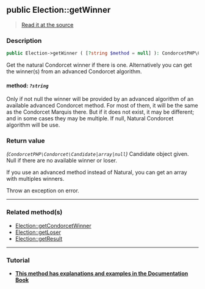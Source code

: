 ## public Election::getWinner

> [Read it at the source](https://github.com/julien-boudry/Condorcet/blob/master/src/ElectionProcess/ResultsProcess.php#L121)

### Description    

```php
public Election->getWinner ( [?string $method = null] ): CondorcetPHP\Condorcet\Candidate|array|null
```

Get the natural Condorcet winner if there is one. Alternatively you can get the winner(s) from an advanced Condorcet algorithm.
    

#### **method:** *`?string`*   
Only if not null the winner will be provided by an advanced algorithm of an available advanced Condorcet method. For most of them, it will be the same as the Condorcet Marquis there. But if it does not exist, it may be different; and in some cases they may be multiple. If null, Natural Condorcet algorithm will be use.    


### Return value   

*(`CondorcetPHP\Condorcet\Candidate|array|null`)* Candidate object given. Null if there are no available winner or loser.

If you use an advanced method instead of Natural, you can get an array with multiples winners.

Throw an exception on error.


---------------------------------------

### Related method(s)      

* [Election::getCondorcetWinner](/Docs/ApiReferences/Election%20Class/public%20Election--getCondorcetWinner.md)    
* [Election::getLoser](/Docs/ApiReferences/Election%20Class/public%20Election--getLoser.md)    
* [Election::getResult](/Docs/ApiReferences/Election%20Class/public%20Election--getResult.md)    

---------------------------------------

### Tutorial

* **[This method has explanations and examples in the Documentation Book](https://www.condorcet.io/3.AsPhpLibrary/6.Results/1.WinnerAndLoser)**    
